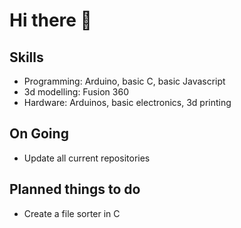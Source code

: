 # Hi there 👋
## Skills
- Programming: Arduino, basic C, basic Javascript
- 3d modelling: Fusion 360
- Hardware: Arduinos, basic electronics, 3d printing

## On Going
- Update all current repositories

## Planned things to do
- Create a file sorter in C



<!--
**KhohZongEu/KhohZongEu** is a ✨ _special_ ✨ repository because its `README.md` (this file) appears on your GitHub profile.

Here are some ideas to get you started:

- 🔭 I’m currently working on ...
- 🌱 I’m currently learning ...
- 👯 I’m looking to collaborate on ...
- 🤔 I’m looking for help with ...
- 💬 Ask me about ...
- 📫 How to reach me: ...
- 😄 Pronouns: ...
- ⚡ Fun fact: ...
-->
